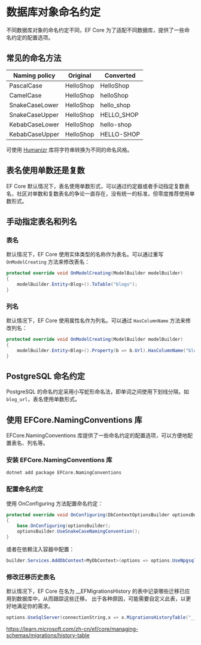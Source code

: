 # 数据库对象命名约定

不同数据库对象的命名约定不同，EF Core 为了适配不同数据库，提供了一些命名约定的配置选项。

## 常见的命名方法

| Naming policy  | Original | Converted |
|----------------|--------------|--------------|
| PascalCase     | HelloShop  | HelloShop  |
| CamelCase      | HelloShop  | helloShop  |
| SnakeCaseLower | HelloShop  | hello_shop | 
| SnakeCaseUpper | HelloShop  | HELLO_SHOP |
| KebabCaseLower | HelloShop  | hello-shop |
| KebabCaseUpper | HelloShop  | HELLO-SHOP |

可使用 [Humanizr](https://github.com/Humanizr/Humanizer) 库将字符串转换为不同的命名风格。

## 表名使用单数还是复数

EF Core 默认情况下，表名使用单数形式，可以通过约定器或者手动指定复数表名，社区对单数和复数表名的争论一直存在，没有统一的标准，但零度推荐使用单数形式。

## 手动指定表名和列名

### 表名

默认情况下，EF Core 使用实体类型的名称作为表名。可以通过重写 `OnModelCreating` 方法来修改表名：

```csharp
protected override void OnModelCreating(ModelBuilder modelBuilder)
{
    modelBuilder.Entity<Blog>().ToTable("blogs");
}
```

### 列名

默认情况下，EF Core 使用属性名作为列名。可以通过 `HasColumnName` 方法来修改列名：

```csharp
protected override void OnModelCreating(ModelBuilder modelBuilder)
{
    modelBuilder.Entity<Blog>().Property(b => b.Url).HasColumnName("blog_url");
}
```

## PostgreSQL 命名约定

PostgreSQL 的命名约定采用小写蛇形命名法，即单词之间使用下划线分隔，如 `blog_url`，表名使用单数形式。

## 使用 EFCore.NamingConventions 库

EFCore.NamingConventions 库提供了一些命名约定的配置选项，可以方便地配置表名、列名等。

### 安装 EFCore.NamingConventions 库

```bash
dotnet add package EFCore.NamingConventions
```

### 配置命名约定

使用 OnConfiguring 方法配置命名约定：

```csharp
protected override void OnConfiguring(DbContextOptionsBuilder optionsBuilder)
{
    base.OnConfiguring(optionsBuilder);
    optionsBuilder.UseSnakeCaseNamingConvention();
}
```

或者在依赖注入容器中配置：

```csharp
builder.Services.AddDbContext<MyDbContext>(options => options.UseNpgsql().UseSnakeCaseNamingConvention());
```

### 修改迁移历史表名

默认情况下，EF Core 在名为 __EFMigrationsHistory 的表中记录哪些迁移已应用到数据库中，从而跟踪这些迁移。 出于各种原因，可能需要自定义此表，以更好地满足你的需求。

```csharp
options.UseSqlServer(connectionString,x => x.MigrationsHistoryTable("__MyMigrationsHistory", "mySchema"));
```

https://learn.microsoft.com/zh-cn/ef/core/managing-schemas/migrations/history-table
